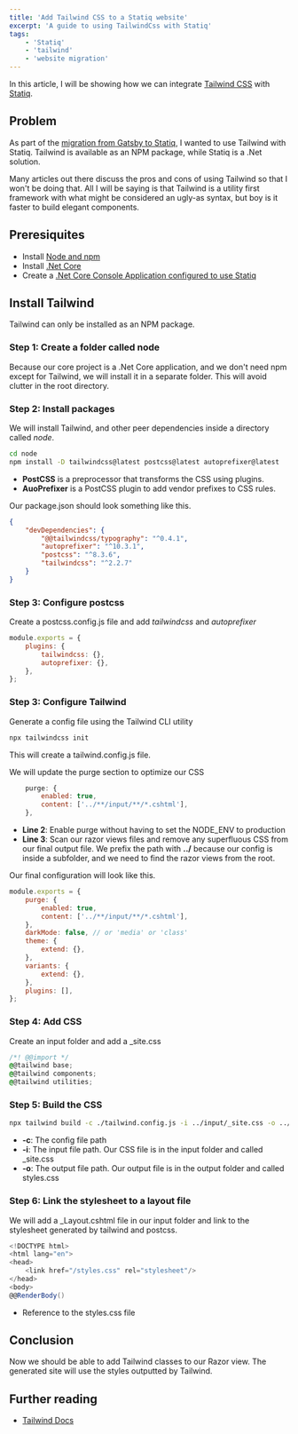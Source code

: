 ```yaml
---
title: 'Add Tailwind CSS to a Statiq website'
excerpt: 'A guide to using TailwindCss with Statiq'
tags:
    - 'Statiq'
    - 'tailwind'
    - 'website migration'
---
```


In this article, I will be showing how we can integrate [Tailwind CSS](https://tailwindcss.com/) with [Statiq](https://www.statiq.dev/web/).

## Problem

As part of the [migration from Gatsby to Statiq](./migrating-gatsby-statiq), I wanted to use Tailwind with Statiq. Tailwind is available as an NPM package, while Statiq is a .Net solution.

Many articles out there discuss the pros and cons of using Tailwind so that I won't be doing that. All I will be saying is that Tailwind is a utility first framework with what might be considered an ugly-as syntax, but boy is it faster to build elegant components.

## Preresiquites

-   Install [Node and npm](https://nodejs.org/en/)
-   Install [.Net Core](https://dotnet.microsoft.com/)
-   Create a [.Net Core Console Application configured to use Statiq](https://www.statiq.dev/web/)

## Install Tailwind

Tailwind can only be installed as an NPM package.

### Step 1: Create a folder called node

Because our core project is a .Net Core application, and we don't need npm except for Tailwind, we will install it in a separate folder. This will avoid clutter in the root directory.

### Step 2: Install packages

We will install Tailwind, and other peer dependencies inside a directory called _node_.

```bash
cd node
npm install -D tailwindcss@latest postcss@latest autoprefixer@latest
```

-   **PostCSS** is a preprocessor that transforms the CSS using plugins.
-   **AuoPrefixer** is a PostCSS plugin to add vendor prefixes to CSS rules.

Our package.json should look something like this.

```json
{
    "devDependencies": {
        "@@tailwindcss/typography": "^0.4.1",
        "autoprefixer": "^10.3.1",
        "postcss": "^8.3.6",
        "tailwindcss": "^2.2.7"
    }
}
```

### Step 3: Configure postcss

Create a postcss.config.js file and add _tailwindcss_ and _autoprefixer_

```javascript
module.exports = {
    plugins: {
        tailwindcss: {},
        autoprefixer: {},
    },
};
```

### Step 3: Configure Tailwind

Generate a config file using the Tailwind CLI utility

```bash
npx tailwindcss init
```

This will create a tailwind.config.js file.

We will update the purge section to optimize our CSS

```js
    purge: {
        enabled: true,
        content: ['../**/input/**/*.cshtml'],
    },
```

-   **Line 2**: Enable purge without having to set the NODE_ENV to production
-   **Line 3**: Scan our razor views files and remove any superfluous CSS from our final output file. We prefix the path with **../** because our config is inside a subfolder, and we need to find the razor views from the root.

Our final configuration will look like this.

```js
module.exports = {
    purge: {
        enabled: true,
        content: ['../**/input/**/*.cshtml'],
    },
    darkMode: false, // or 'media' or 'class'
    theme: {
        extend: {},
    },
    variants: {
        extend: {},
    },
    plugins: [],
};
```

### Step 4: Add CSS

Create an input folder and add a \_site.css

```css
/*! @@import */
@@tailwind base;
@@tailwind components;
@@tailwind utilities;
```

### Step 5: Build the CSS

```bash
npx tailwind build -c ./tailwind.config.js -i ../input/_site.css -o ../Bookland/output/assets/styles.css
```

-   **-c**: The config file path
-   **-i**: The input file path. Our CSS file is in the input folder and called \_site.css
-   **-o**: The output file path. Our output file is in the output folder and called styles.css

### Step 6: Link the stylesheet to a layout file

We will add a \_Layout.cshtml file in our input folder and link to the stylesheet generated by tailwind and postcss.

```cs
<!DOCTYPE html>
<html lang="en">
<head>
    <link href="/styles.css" rel="stylesheet"/>
</head>
<body>
@@RenderBody()
```

-   Reference to the styles.css file

## Conclusion

Now we should be able to add Tailwind classes to our Razor view. The generated site will use the styles outputted by Tailwind.

## Further reading

-   [Tailwind Docs](https://tailwindcss.com/docs)
